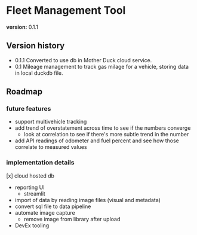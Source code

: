 # Fleet Management Tool

**version:** 0.1.1

## Version history
  - 0.1.1 Converted to use db in Mother Duck cloud service.
  - 0.1 Mileage management to track gas milage for a vehicle, storing data in local duckdb file.

## Roadmap  

### future features
  - support multivehicle tracking
  - add trend of overstatement across time to see if the numbers converge
    - look at correlation to see if there's more subtle trend in the number
  - add API readings of odometer and fuel percent and see how those correlate to measured values
   
### implementation details
   [x] cloud hosted db
   - reporting UI
     - streamlit
   - import of data by reading image files (visual and metadata)
   - convert sql file to data pipeline
   - automate image capture
     - remove image from library after upload
   - DevEx tooling
